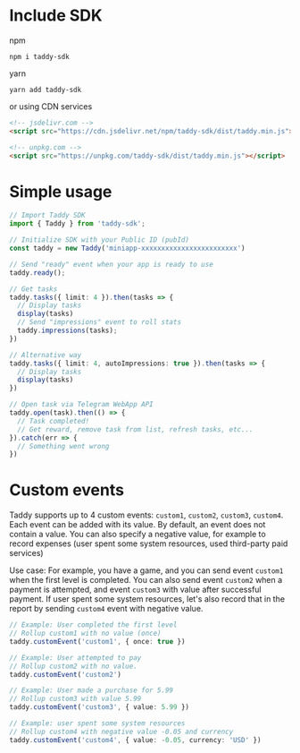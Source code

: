 Include SDK
===========
npm
```shell
npm i taddy-sdk
```
yarn
```shell
yarn add taddy-sdk
```
or using CDN services
```html
<!-- jsdelivr.com -->
<script src="https://cdn.jsdelivr.net/npm/taddy-sdk/dist/taddy.min.js"></script>

<!-- unpkg.com -->
<script src="https://unpkg.com/taddy-sdk/dist/taddy.min.js"></script>
```

Simple usage
============
```ts
// Import Taddy SDK
import { Taddy } from 'taddy-sdk';

// Initialize SDK with your Public ID (pubId)
const taddy = new Taddy('miniapp-xxxxxxxxxxxxxxxxxxxxxxxx')

// Send "ready" event when your app is ready to use
taddy.ready();

// Get tasks
taddy.tasks({ limit: 4 }).then(tasks => {
  // Display tasks
  display(tasks)
  // Send "impressions" event to roll stats
  taddy.impressions(tasks);
})

// Alternative way
taddy.tasks({ limit: 4, autoImpressions: true }).then(tasks => {
  // Display tasks
  display(tasks)
})

// Open task via Telegram WebApp API
taddy.open(task).then(() => {
  // Task completed! 
  // Get reward, remove task from list, refresh tasks, etc...
}).catch(err => {
  // Something went wrong
})
```

Custom events
=============
Taddy supports up to 4 custom events: `custom1`, `custom2`, `custom3`, `custom4`.
Each event can be added with its value. By default, an event does not contain a value.
You can also specify a negative value, for example to record expenses (user spent some system resources, used third-party paid services)

Use case: For example, you have a game, and you can send event `custom1` when the first level is completed. 
You can also send event `custom2` when a payment is attempted, and event `custom3` with value after successful payment.
If user spent some system resources, let's also record that in the report by sending `custom4` event with negative value.

```ts
// Example: User completed the first level
// Rollup custom1 with no value (once)
taddy.customEvent('custom1', { once: true })

// Example: User attempted to pay
// Rollup custom2 with no value. 
taddy.customEvent('custom2')

// Example: User made a purchase for 5.99
// Rollup custom3 with value 5.99
taddy.customEvent('custom3', { value: 5.99 })

// Example: user spent some system resources
// Rollup custom4 with negative value -0.05 and currency
taddy.customEvent('custom4', { value: -0.05, currency: 'USD' })
```